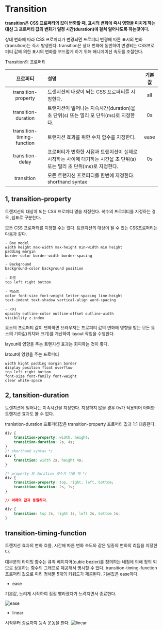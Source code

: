 # Transition

**transition은 CSS 프로퍼티의 값이 변화할 때, 표시의 변화에 즉시 영향을 미치게 하는 대신 그 프로퍼티 값의 변화가 일정 시간(duration)에 걸쳐 일어나도록 하는것이다.**

상태 변화에 따라 CSS 프로퍼티가 변경되면 프로퍼티 변경에 따른 표시의 변화(transition)는 즉시 발생한다.
transition은 상태 변화에 동반하여 변경되는 CSS프로퍼티 값에 의한 표시의 변화를 부드럽게 하기 위해 애니메이션 속도를 조절한다.

Transition의 프로퍼티

프로퍼티|설명|기본값
:---:|:---|:---:
transition-property|트랜지션의 대상이 되는 CSS 프로퍼티를 지정한다. | all
transition-duration|트랜지션이 일어나는 지속시간(duration)을 초 단위(s) 또는 밀리 포 단위(ms)로 지정한다.|0s
transition-timing-function|트랜지션 효과를 위한 수치 함수를 지정한다.|ease
transition-delay|프로퍼티가 변화한 시점과 트랜지션이 실제로 시작하는 사이에 대기하는 시간을 초 단위(s) 또는 밀리 초 단위(ms)로 지정한다.|0s
transition|모든 트랜지션 프로퍼티를 한번에 지정한다. shorthand syntax

## 1, transition-property

트랜지션의 대상이 되는 CSS 프로퍼티 명을 지정한다. 복수의 프로퍼티를 지정하는 경우 ,쉼표로 구분한다.

모든 CSS 프로퍼티를 지정할 수는 없다.
트랜지션의 대상이 될 수 있는 CSS프로퍼티는 다음과 같다.
```
- Box model
width height max-width max-height min-width min height
padding margin
border-color border-width border-spacing

- Background
background-color background position

- 좌표
top left right bottom

- 텍스트
color font-size font-weight letter-spacing line-height
text-indent text-shadow vertical-align word-spacing

- 기타
opacity outline-color outline-offset outline-width
visibility z-index
```
요소의 프로퍼티 값이 변화하면 브라우저는 프로퍼티 값의 변화에 영향을 받는 모든 요소의 기하값(위치와 크기)를 계산하여 layout 작업을 수행한다.

layout에 영향을 주는 트랜지션 효과는 회피하는 것이 좋다.

latout에 영향을 주는 프로퍼티
```
width hight padding margin border
display position float overflow
top left right bottom
font-size font-family font-weight
clear white-space
```

## 2, tansition-duration

트랜지션에 일어나는 지속시간을 지정한다. 지정하지 않을 경우 0s가 적용되어 아떠한 트랜지션 효과도 볼 수 없다.

tranistion-duration 프로퍼티값은 transition-property 프로퍼티 값과 1:1 대응한다.
```css
div {
    transition-property: width, height;
    transition-duration: 2s, 4s;
}
/* shorthand syntax */
div {
    transition: width 2s, height 4s;
}

/* property 와 duration 갯수가 다를 때 */
div {
    transition-property: top, right, left, bottom;
    transition-duration: 2s, 1s; 
}

// 아래의 값과 동일하다.

div {   
    transition: top 2s, right 1s, left 2s, bottom 1s;
}
```

## transition-timing-function

트랜지션 효과의 변화 흐름, 시간에 따른 변화 속도와 같은 일종의 변화의 리듬을 지정한다.

대부분의 타이밍 함수는 큐빅 베이지어(cubic bezier)를 정의하는 네점에 의해 정의 되므로 상응하는 함수의 그래프로 제공해서 명시할 수 있다. transition-timing-function 프로퍼티 값으로 미리 정해둔 5개의 키워드가 제공된다. 기본값은 ease이다.

- ease

기본값, 느리게 시작하여 점점 빨라졌다가 느려지면서 종료한다.

![ease](https://poiemaweb.com/img/cubic-bezier-ease.png)

- linear

시작부터 종료까지 등속 운동을 한다.
![linear](https://poiemaweb.com/img/cubic-bezier-linear.png)